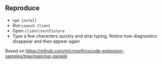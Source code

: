 ## Reproduce

- `npm install`
- Run `Launch Client`
- Open `client\testFixture`
- Type a few characters quickly and stop typing. Notice how diagnostics disappear and then appear again

Based on https://github.com/microsoft/vscode-extension-samples/tree/main/lsp-sample
